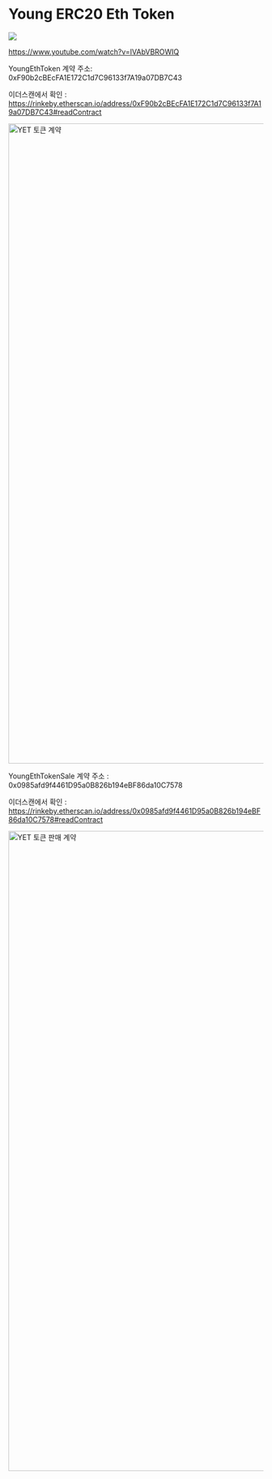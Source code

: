 # Young ERC20 Eth Token 



[![](http://img.youtube.com/vi/IVAbVBROWIQ/0.jpg)](https://www.youtube.com/watch?v=IVAbVBROWIQ "")


https://www.youtube.com/watch?v=IVAbVBROWIQ



YoungEthToken 계약 주소: 0xF90b2cBEcFA1E172C1d7C96133f7A19a07DB7C43

이더스캔에서 확인 : https://rinkeby.etherscan.io/address/0xF90b2cBEcFA1E172C1d7C96133f7A19a07DB7C43#readContract

<img width="1263" alt="YET 토큰 계약" src="https://user-images.githubusercontent.com/70578324/108481439-8df54d80-72db-11eb-88fe-f865fc9d4447.png">



YoungEthTokenSale 계약 주소 : 0x0985afd9f4461D95a0B826b194eBF86da10C7578

이더스캔에서 확인 : https://rinkeby.etherscan.io/address/0x0985afd9f4461D95a0B826b194eBF86da10C7578#readContract

<img width="1263" alt="YET 토큰 판매 계약" src="https://user-images.githubusercontent.com/70578324/108481446-9057a780-72db-11eb-96b6-8d7a498e5304.png">




